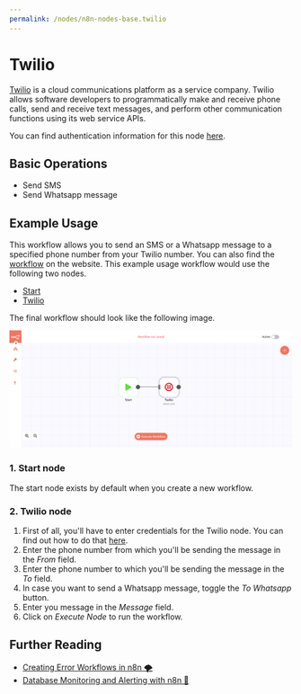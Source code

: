 ```yaml
---
permalink: /nodes/n8n-nodes-base.twilio
---
```


# Twilio

[Twilio](https://www.twilio.com/) is a cloud communications platform as a service company. Twilio allows software developers to programmatically make and receive phone calls, send and receive text messages, and perform other communication functions using its web service APIs.

You can find authentication information for this node [here](../../../credentials/Twilio/README.md).

## Basic Operations

- Send SMS
- Send Whatsapp message

## Example Usage

This workflow allows you to send an SMS or a Whatsapp message to a specified phone number from your Twilio number. You can also find the [workflow](https://n8n.io/workflows/401) on the website. This example usage workflow would use the following two nodes.
- [Start](../../core-nodes/Start/README.md)
- [Twilio]()

The final workflow should look like the following image.

![A workflow with the Twilio node](./workflow.png)

### 1. Start node

The start node exists by default when you create a new workflow.

### 2. Twilio node

1. First of all, you'll have to enter credentials for the Twilio node. You can find out how to do that [here](../../../credentials/Twilio/README.md).
2. Enter the phone number from which you'll be sending the message in the *From* field.
3. Enter the phone number to which you'll be sending the message in the *To* field.
4. In case you want to send a Whatsapp message, toggle the *To Whatsapp* button.
5. Enter you message in the *Message* field.
6. Click on *Execute Node* to run the workflow.


## Further Reading

- [Creating Error Workflows in n8n 🌪](https://medium.com/n8n-io/creating-error-workflows-in-n8n-6e03c9ecbc0f)
- [Database Monitoring and Alerting with n8n 📡](https://medium.com/n8n-io/database-monitoring-and-alerting-with-n8n-f5082df7bdb2)
